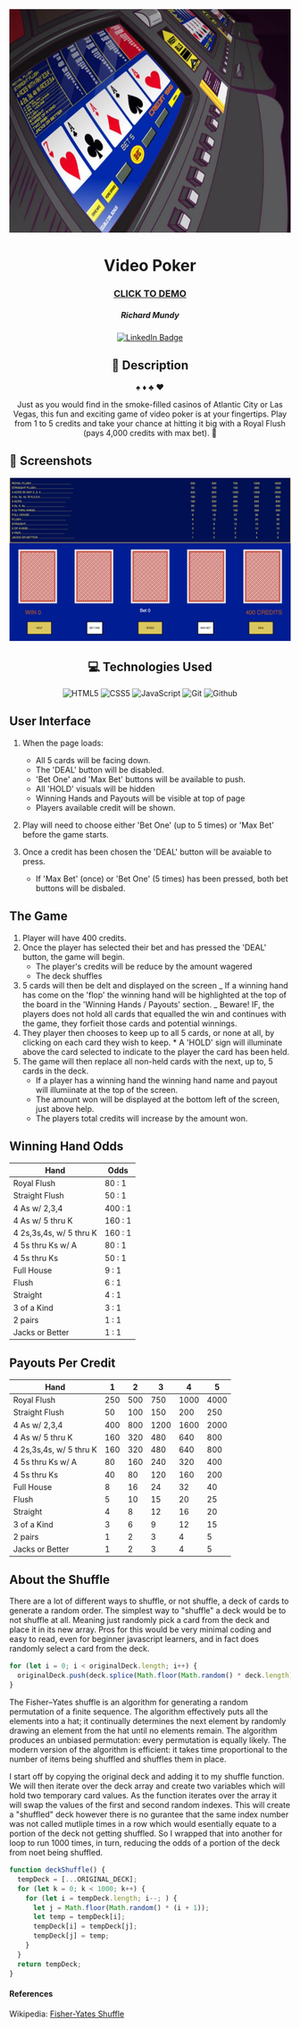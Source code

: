 <div id="header" align="center">

  <img src="images/videoPoker.jpg" width="800" height="400">

</div>

<div id="description" align="center">

# Video Poker

### [CLICK TO DEMO](https://richardmundyiii.github.io/videoPoker/)

##### Richard Mundy

[![LinkedIn Badge](https://img.shields.io/badge/-@richardmundyiii-blue?style=flat&logo=Linkedin&logoColor=black)](https://www.linkedin.com/in/richardmundyiii/)

## :pencil: Description

:spades: :diamonds: :clubs: :hearts:

Just as you would find in the smoke-filled casinos of Atlantic City or Las Vegas, this fun and exciting game of video poker is at your fingertips. Play from 1 to 5 credits and take your chance at hitting it big with a Royal Flush (pays 4,000 credits with max bet). :money_mouth_face:

</div>

<div>

## :camera_flash: Screenshots

![](images/screen1.png)

</div>

<div align="center">

## :computer: Technologies Used

![HTML5](https://img.shields.io/badge/-HTML5-05122A?style=flat&logo=html5)
![CSS5](https://img.shields.io/badge/-CSS-05122A?style=flat&logo=css3)
![JavaScript](https://img.shields.io/badge/-JavaScript-05122A?style=flat&logo=javascript)
![Git](https://img.shields.io/badge/-Git-05122A?style=flat&logo=git)
![Github](https://img.shields.io/badge/-GitHub-05122A?style=flat&logo=github)

</div>

<div>

## User Interface

1. When the page loads:

   - All 5 cards will be facing down.
   - The 'DEAL' button will be disabled.
   - 'Bet One' and 'Max Bet' buttons will be available to push.
   - All 'HOLD' visuals will be hidden
   - Winning Hands and Payouts will be visible at top of page
   - Players available credit will be shown.

2. Play will need to choose either 'Bet One' (up to 5 times) or 'Max Bet' before the game starts.
3. Once a credit has been chosen the 'DEAL' button will be avaiable to press.
   - If 'Max Bet' (once) or 'Bet One' (5 times) has been pressed, both bet buttons will be disbaled.

</div>

<div>

## The Game

1. Player will have 400 credits.
2. Once the player has selected their bet and has pressed the 'DEAL' button, the game will begin.
   - The player's credits will be reduce by the amount wagered
   - The deck shuffles
3. 5 cards will then be delt and displayed on the screen
   _ If a winning hand has come on the 'flop' the winning hand will be highlighted at the top of the board in the 'Winning Hands / Payouts' section.
   _ Beware! IF, the players does not hold all cards that equalled the win and continues with the game, they forfieit those cards and potential winnings.
4. They player then chooses to keep up to all 5 cards, or none at all, by clicking on each card they wish to keep. \* A 'HOLD' sign will illuminate above the card selected to indicate to the player the card has been held.
5. The game will then replace all non-held cards with the next, up to, 5 cards in the deck.
   - If a player has a winning hand the winning hand name and payout will illumiinate at the top of the screen.
   - The amount won will be displayed at the bottom left of the screen, just above help.
   - The players total credits will increase by the amount won.

## Winning Hand Odds

| Hand                    | Odds    |
| ----------------------- | ------- |
| Royal Flush             | 80 : 1  |
| Straight Flush          | 50 : 1  |
| 4 As w/ 2,3,4           | 400 : 1 |
| 4 As w/ 5 thru K        | 160 : 1 |
| 4 2s,3s,4s, w/ 5 thru K | 160 : 1 |
| 4 5s thru Ks w/ A       | 80 : 1  |
| 4 5s thru Ks            | 50 : 1  |
| Full House              | 9 : 1   |
| Flush                   | 6 : 1   |
| Straight                | 4 : 1   |
| 3 of a Kind             | 3 : 1   |
| 2 pairs                 | 1 : 1   |
| Jacks or Better         | 1 : 1   |

## Payouts Per Credit

| Hand                    | 1   | 2   | 3    | 4    | 5    |
| ----------------------- | --- | --- | ---- | ---- | ---- |
| Royal Flush             | 250 | 500 | 750  | 1000 | 4000 |
| Straight Flush          | 50  | 100 | 150  | 200  | 250  |
| 4 As w/ 2,3,4           | 400 | 800 | 1200 | 1600 | 2000 |
| 4 As w/ 5 thru K        | 160 | 320 | 480  | 640  | 800  |
| 4 2s,3s,4s, w/ 5 thru K | 160 | 320 | 480  | 640  | 800  |
| 4 5s thru Ks w/ A       | 80  | 160 | 240  | 320  | 400  |
| 4 5s thru Ks            | 40  | 80  | 120  | 160  | 200  |
| Full House              | 8   | 16  | 24   | 32   | 40   |
| Flush                   | 5   | 10  | 15   | 20   | 25   |
| Straight                | 4   | 8   | 12   | 16   | 20   |
| 3 of a Kind             | 3   | 6   | 9    | 12   | 15   |
| 2 pairs                 | 1   | 2   | 3    | 4    | 5    |
| Jacks or Better         | 1   | 2   | 3    | 4    | 5    |

</div>

<div>

## About the Shuffle

There are a lot of different ways to shuffle, or not shuffle, a deck of cards to generate a random order. The simplest way to "shuffle" a deck would be to not shuffle at all. Meaning just randomly pick a card from the deck and place it in its new array. Pros for this would be very minimal coding and easy to read, even for beginner javascript learners, and in fact does randomly select a card from the deck.

```javascript
for (let i = 0; i < originalDeck.length; i++) {
  originalDeck.push(deck.splice(Math.floor(Math.random() * deck.length), 1)[0]);
}
```

The Fisher–Yates shuffle is an algorithm for generating a random permutation of a finite sequence. The algorithm effectively puts all the elements into a hat; it continually determines the next element by randomly drawing an element from the hat until no elements remain. The algorithm produces an unbiased permutation: every permutation is equally likely. The modern version of the algorithm is efficient: it takes time proportional to the number of items being shuffled and shuffles them in place.

I start off by copying the original deck and adding it to my shuffle function. We will then iterate over the deck array and create two variables which will hold two temporary card values. As the function iterates over the array it will swap the values of the first and second random indexes. This will create a "shuffled" deck however there is no gurantee that the same index number was not called mutliple times in a row which would esentially equate to a portion of the deck not getting shuffled. So I wrapped that into another for loop to run 1000 times, in turn, reducing the odds of a portion of the deck from noet being shuffled.

```javascript
function deckShuffle() {
  tempDeck = [...ORIGINAL_DECK];
  for (let k = 0; k < 1000; k++) {
    for (let i = tempDeck.length; i--; ) {
      let j = Math.floor(Math.random() * (i + 1));
      let temp = tempDeck[i];
      tempDeck[i] = tempDeck[j];
      tempDeck[j] = temp;
    }
  }
  return tempDeck;
}
```

</div>

#### References

Wikipedia: [Fisher-Yates Shuffle](https://en.wikipedia.org/wiki/Fisher%E2%80%93Yates_shuffle)
